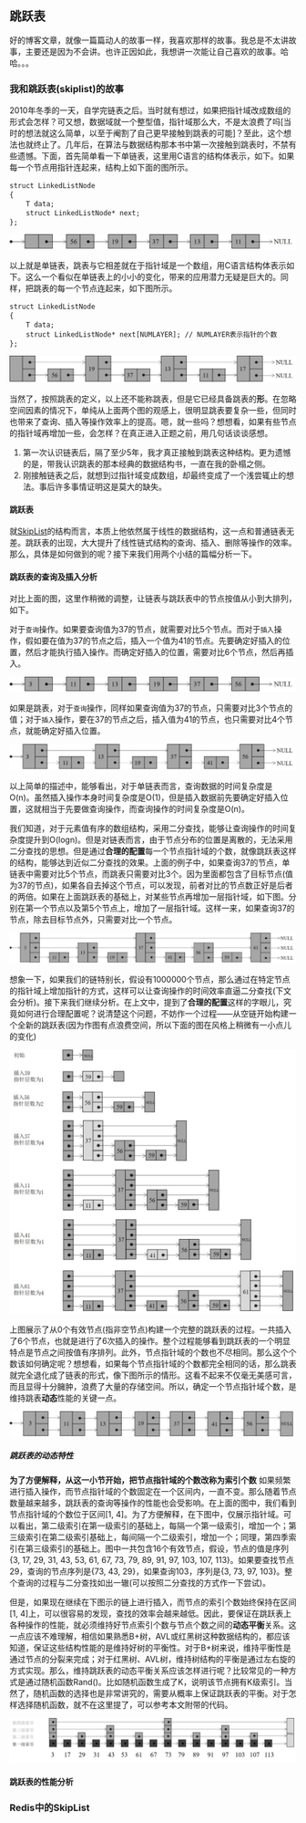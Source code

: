 ## 跳跃表
好的博客文章，就像一篇篇动人的故事一样，我喜欢那样的故事。我总是不太讲故事，主要还是因为不会讲。也许正因如此，我想讲一次能让自己喜欢的故事。哈哈。。。

### 我和跳跃表(skiplist)的故事
2010年冬季的一天，自学完链表之后。当时就有想过，如果把指针域改成数组的形式会怎样？可又想，数据域就一个整型值，指针域那么大，不是太浪费了吗[当时的想法就这么简单，以至于阉割了自己更早接触到跳表的可能]？至此，这个想法也就终止了。几年后，在算法与数据结构那本书中第一次接触到跳表时，不禁有些遗憾。下面，首先简单看一下单链表，这里用C语言的结构体表示，如下。如果每一个节点用指针连起来，结构上如下面的图所示。
    
    struct LinkedListNode
    {
        T data;
        struct LinkedListNode* next;
    };

![](https://github.com/WalkingNL/Pics/blob/master/List1.jpg)

以上就是单链表，跳表与它相差就在于指针域是一个数组，用C语言结构体表示如下。这么一个看似在单链表上的小小的变化，带来的应用潜力无疑是巨大的。同样，把跳表的每一个节点连起来，如下图所示。

    struct LinkedListNode
    {
        T data;
        struct LinkedListNode* next[NUMLAYER]; // NUMLAYER表示指针的个数
    };
![](https://github.com/WalkingNL/Pics/blob/master/SkipList1.jpg)

当然了，按照跳表的定义，以上还不能称跳表，但是它已经具备跳表的**形**。在忽略空间因素的情况下，单纯从上面两个图的观感上，很明显跳表要复杂一些，但同时也带来了查询、插入等操作效率上的提高。嗯，就一些吗？想想看，如果有些节点的指针域再增加一些，会怎样？在真正进入正题之前，用几句话谈谈感想。
1. 第一次认识链表后，隔了至少5年，我才真正接触到跳表这种结构。更为遗憾的是，带我认识跳表的那本经典的数据结构书，一直在我的卧榻之侧。
2. 刚接触链表之后，就想到过指针域变成数组，却最终变成了一个浅尝辄止的想法。事后许多事情证明这是莫大的缺失。

#### 跳跃表
就[SkipList](https://www.csee.umbc.edu/courses/undergraduate/341/fall01/Lectures/SkipLists/skip_lists/skip_lists.html)的结构而言，本质上他依然属于线性的数据结构，这一点和普通链表无差。跳跃表的出现，大大提升了线性链式结构的查询、插入、删除等操作的效率。那么，具体是如何做到的呢？接下来我们用两个小结的篇幅分析一下。
#### 跳跃表的查询及插入分析
对比上面的图，这里作稍微的调整，让链表与跳跃表中的节点按值从小到大排列，如下。

对于`查询`操作。如果要查询值为37的节点，就需要对比5个节点。而对于`插入`操作，假如要在值为37的节点之后，插入一个值为41的节点。先要确定好插入的位置，然后才能执行插入操作。而确定好插入的位置，需要对比6个节点，然后再插入。

![](https://github.com/WalkingNL/Pics/blob/master/list2.jpg)

如果是跳表，对于`查询`操作，同样如果查询值为37的节点，只需要对比3个节点的值；对于`插入`操作，要在37的节点之后，插入值为41的节点，也只需要对比4个节点，就能确定好插入位置。

![](https://github.com/WalkingNL/Pics/blob/master/SkipList2.jpg)

以上简单的描述中，能够看出，对于单链表而言，查询数据的时间复杂度是O(n)。虽然插入操作本身时间复杂度是O(1)，但是插入数据前先要确定好插入位置，这就相当于先要做查询操作，而查询操作的时间复杂度是O(n)。

我们知道，对于元素值有序的数组结构，采用二分查找，能够让查询操作的时间复杂度提升到O(logn)。但是对链表而言，由于节点分布的位置是离散的，无法采用二分查找的思想。但是通过**合理的配置**每一个节点指针域的个数，就像跳跃表这样的结构，能够达到近似二分查找的效果。上面的例子中，如果查询37的节点，单链表中需要对比5个节点，而跳表只需要对比3个。因为里面都包含了目标节点(值为37的节点)，如果各自去掉这个节点，可以发现，前者对比的节点数正好是后者的两倍。如果在上面跳跃表的基础上，对某些节点再增加一层指针域，如下图。分别在第一个节点以及第5个节点上，增加了一层指针域。这样一来，如果查询37的节点，除去目标节点外，只需要对比一个节点。

![](https://github.com/WalkingNL/Pics/blob/master/SkipList.jpg)

想象一下，如果我们的链特别长，假设有1000000个节点，那么通过在特定节点的指针域上增加指针的方式，这样可以让查询操作的时间效率直逼二分查找(下文会分析)。接下来我们继续分析。在上文中，提到了**合理的配置**这样的字眼儿，究竟如何进行合理配置呢？说清楚这个问题，不妨作一个过程——从空链开始构建一个全新的跳跃表(因为作图有点浪费空间，所以下面的图在风格上稍微有一小点儿的变化)

![](https://github.com/WalkingNL/Pics/blob/master/SkipList3.jpg)

上图展示了从0个有效节点(指非空节点)构建一个完整的跳跃表的过程。一共插入了6个节点，也就是进行了6次插入的操作。整个过程能够看到跳跃表的一个明显特点是节点之间按值有序排列。此外，节点指针域的个数也不尽相同。那么这个个数该如何确定呢？想想看，如果每个节点指针域的个数都完全相同的话，那么跳表就完全退化成了链表的形式，像下图所示的情形。这看不起来不仅毫无美感可言，而且显得十分臃肿，浪费了大量的存储空间。所以，确定一个节点指针域个数，是维持跳表**动态**性能的关键一点。

![](https://github.com/WalkingNL/Pics/blob/master/LinkList5.jpg)

##### 跳跃表的动态特性
**为了方便解释，从这一小节开始，把节点指针域的个数改称为索引个数**
如果频繁进行插入操作，而节点指针域的个数固定在一个区间内，一直不变。那么随着节点数量越来越多，跳跃表的查询等操作的性能也会受影响。在上面的图中，我们看到节点指针域的个数位于区间[1, 4]。为了方便解释，在下图中，仅展示指针域。可以看出，第二级索引在第一级索引的基础上，每隔一个第一级索引，增加一个；第三级索引在第二级索引基础上，每间隔一个二级索引，增加一个；同理，第四季索引在第三级索引的基础上。图中一共包含16个有效节点，假设，节点的值是序列 {3, 17, 29, 31, 43, 53, 61, 67, 73, 79, 89, 91, 97, 103, 107, 113}。如果要查找节点29，查询的节点序列是{73, 43, 29}，如果查询103，序列是{3, 73, 97, 103}。整个查询的过程与二分查找如出一辙(可以按照二分查找的方式作一下尝试)。

但是，如果现在继续在下图示的链上进行插入，而节点的索引个数始终保持在区间[1, 4]上，可以很容易的发现，查找的效率会越来越低。因此，要保证在跳跃表上各种操作的性能，就必须维持好节点索引个数与节点个数之间的**动态平衡**关系。这一点应该不难理解，相信如果熟悉B+树，AVL或红黑树这种数据结构的，都应该知道，保证这些结构性能的是维持好树的平衡性。对于B+树来说，维持平衡性是通过节点的分裂来完成；对于红黑树、AVL树，维持树结构的平衡是通过左右旋的方式实现。那么，维持跳跃表的动态平衡关系应该怎样进行呢？比较常见的一种方式是通过随机函数Rand()。比如随机函数生成了K，说明该节点拥有K级索引。当然了，随机函数的选择也是非常讲究的，需要从概率上保证跳跃表的平衡。对于怎样选择随机函数，就不在这里提了，可以参考本文附带的代码。

![](https://github.com/WalkingNL/Pics/blob/master/SkipList7.jpg)





#### 跳跃表的性能分析

### Redis中的SkipList
